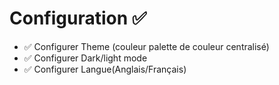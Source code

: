 # Configuration ✅
- ✅ Configurer Theme (couleur palette de couleur centralisé)
- ✅ Configurer Dark/light mode
- ✅ Configurer Langue(Anglais/Français)